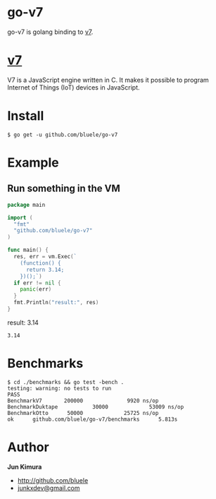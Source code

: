 # go-v7

go-v7 is golang binding to [v7](https://github.com/cesanta/v7).

# [v7](https://github.com/cesanta/v7)

V7 is a JavaScript engine written in C. It makes it possible to program Internet of Things (IoT) devices in JavaScript.

# Install

```
$ go get -u github.com/bluele/go-v7
```

# Example

## Run something in the VM

```go
package main

import (
  "fmt"
  "github.com/bluele/go-v7"
)

func main() {
  res, err = vm.Exec(`
    (function() {
      return 3.14;
    })();`)
  if err != nil {
    panic(err)
  }
  fmt.Println("result:", res)
}
```
result: 3.14
```
3.14
```

# Benchmarks

```
$ cd ./benchmarks && go test -bench .
testing: warning: no tests to run
PASS
BenchmarkV7       200000              9920 ns/op
BenchmarkDuktape           30000             53009 ns/op
BenchmarkOtto      50000             25725 ns/op
ok      github.com/bluele/go-v7/benchmarks      5.813s
```

# Author

**Jun Kimura**

* <http://github.com/bluele>
* <junkxdev@gmail.com>